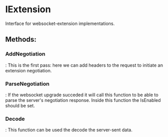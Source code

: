 # IExtension

Interface for websocket-extension implementations. 


## **Methods**:

### **AddNegotiation**
: This is the first pass: here we can add headers to the request to initiate an extension negotiation. 

### **ParseNegotiation**
: If the websocket upgrade succeded it will call this function to be able to parse the server's negotiation response. Inside this function the IsEnabled should be set. 

### **Decode**
: This function can be used the decode the server-sent data. 